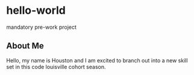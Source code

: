 # hello-world
mandatory pre-work project


## About Me

Hello, my name is Houston and I am excited to branch out into a new skill set in this code louisville cohort season.
